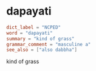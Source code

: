 # dapayati

``` toml
dict_label = "NCPED"
word = "dapayati"
summary = "kind of grass"
grammar_comment = "masculine a"
see_also = ["also dabbha"]
```

kind of grass

